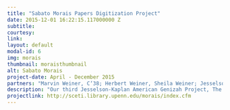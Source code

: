 ```yaml
---
title: "Sabato Morais Papers Digitization Project"
date: 2015-12-01 16:22:15.117000000 Z
subtitle: 
courtesy: 
link: 
layout: default
modal-id: 6
img: morais
thumbnail: moraisthumbnail
alt: Sabato Morais
project-date: April - December 2015
partners: "Marvin Weiner, C‘38; Herbert Weiner, Sheila Weiner; Jesselson Family Foundation; Kaplan Family Foundation; the National Foundation for Jewish Culture; Leslie Delauter; Gina Glasman; Michael Overgard: Heather Newman; Elizabeth Peters."
description: "Our third Jesselson-Kaplan American Genizah Project, The Sabato Morais Papers, resulted in the digitization and TEI encoding of the Sabato Morais Papers.  We are in the process of building a searchable database that performs full-text searching of almost every document in the Sabato Morais Papers and displays the images of retrieved documents alongside their encoded transcription.  This project is of interest to scholars of American, Italian and Sephardic Jewish history, religious studies, immigration and ethnic studies, Hebrew language and the history of Biblical interpretation, and the history of scholarship. By making these writings and correspondence of Sabato Morais digitally available, researchers have access to primary sources that document the development of observant Jewish life in the broad context of Victorian culture on both sides of the Atlantic during the nineteenth century.  The Italian-born Morais is chiefly remembered by historians as the founder and first president of the Jewish Theological Seminary, established in New York City in 1886 (today the institutional home of the Conservative denomination of American Judaism). He also was an outspoken intellectual force whose public concerns, such as religious freedom, human rights, antislavery and the abolition of the death penalty were national and international in scope. After his death, Cyrus Adler, the first operating president of Dropsie College and one of American Jewry's most visible public figures in the early twentieth century, described Morais as “the representative American Jew” to his co-religionists of England, France, Italy, and the Orient. The New York Times remembered Morais as 'the most eminent rabbi in this country . . . a powerful and aggressive factor in discussions of vast import and interest to millions of people; a deep, incisive, fearless thinker, speaker, and writer.'"
projectlink: http://sceti.library.upenn.edu/morais/index.cfm
---
```


